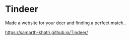 # Tindeer

Made a website for your deer and finding a perfect match..

https://samarth-khatri.github.io/Tindeer/
